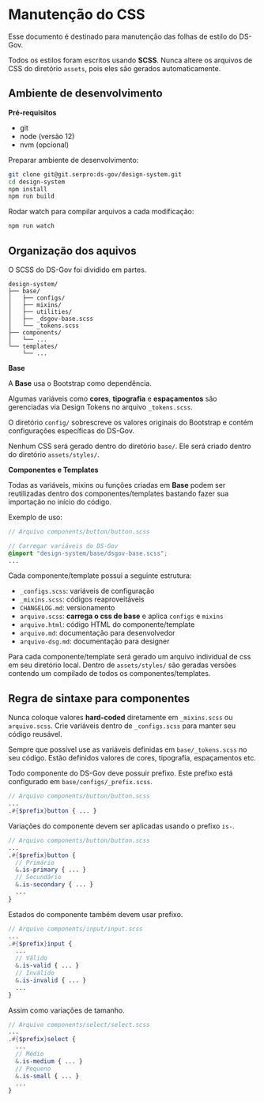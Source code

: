 # Manutenção do CSS

Esse documento é destinado para manutenção das folhas de estilo do DS-Gov.

Todos os estilos foram escritos usando **SCSS**. Nunca altere os arquivos de CSS do diretório `assets`, pois eles são gerados automaticamente.

## Ambiente de desenvolvimento

**Pré-requisitos**

- git
- node (versão 12)
- nvm (opcional)

Preparar ambiente de desenvolvimento:

```bash
git clone git@git.serpro:ds-gov/design-system.git
cd design-system
npm install
npm run build
```

Rodar watch para compilar arquivos a cada modificação:

```bash
npm run watch
```

## Organização dos aquivos

O SCSS do DS-Gov foi dividido em partes.

```text
design-system/
├── base/
│   ├── configs/
│   ├── mixins/
│   ├── utilities/
│   ├── _dsgov-base.scss
│   └── _tokens.scss
├── components/
│   └── ...
└── templates/
    └── ...
```

**Base**

A **Base** usa o Bootstrap como dependência.

Algumas variáveis como **cores**, **tipografia** e **espaçamentos** são gerenciadas via Design Tokens no arquivo `_tokens.scss`.

O diretório `config/` sobrescreve os valores originais do Bootstrap e contém configurações específicas do DS-Gov.

Nenhum CSS será gerado dentro do diretório `base/`. Ele será criado dentro do diretório `assets/styles/`.

**Componentes e Templates**

Todas as variáveis, mixins ou funções criadas em **Base** podem ser reutilizadas dentro dos componentes/templates bastando fazer sua importação no início do código.

Exemplo de uso:

```scss
// Arquivo components/button/button.scss

// Carregar variáveis do DS-Gov
@import "design-system/base/dsgov-base.scss";
...
```

Cada componente/template possui a seguinte estrutura:

- `_configs.scss`: variáveis de configuração
- `_mixins.scss`: códigos reaproveitáveis
- `CHANGELOG.md`: versionamento
- `arquivo.scss`: **carrega o css de base** e aplica `configs` e  `mixins`
- `arquivo.html`: código HTML do componente/template
- `arquivo.md`: documentação para desenvolvedor
- `arquivo-dsg.md`: documentação para designer

Para cada componente/template será gerado um arquivo individual de css em seu diretório local. Dentro de `assets/styles/` são geradas versões contendo um compilado de todos os componentes/templates.

## Regra de sintaxe para componentes

Nunca coloque valores **hard-coded** diretamente em `_mixins.scss` ou `arquivo.scss`. Crie variáveis dentro de `_configs.scss` para manter seu código reusável.

Sempre que possível use as variáveis definidas em `base/_tokens.scss` no seu código. Estão definidos valores de cores, tipografia, espaçamentos etc.

Todo componente do DS-Gov deve possuir prefixo. Este prefixo está configurado em `base/configs/_prefix.scss`.

```scss
// Arquivo components/button/button.scss
...
.#{$prefix}button { ... }
```

Variações do componente devem ser aplicadas usando o prefixo `is-`.

```scss
// Arquivo components/button/button.scss
...
.#{$prefix}button {
  // Primário
  &.is-primary { ... }
  // Secundário
  &.is-secondary { ... }
  ...
}
```

Estados do componente também devem usar prefixo.

```scss
// Arquivo components/input/input.scss
...
.#{$prefix}input {
  ...
  // Válido
  &.is-valid { ... }
  // Inválido
  &.is-invalid { ... }
  ...
}
```

Assim como variações de tamanho.

```scss
// Arquivo components/select/select.scss
...
.#{$prefix}select {
  ...
  // Médio
  &.is-medium { ... }
  // Pequeno
  &.is-small { ... }
  ...
}
```
